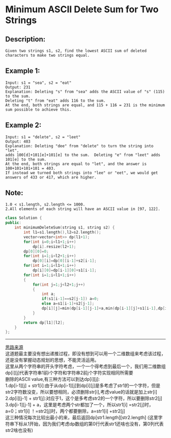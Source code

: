 Minimum ASCII Delete Sum for Two Strings
==============
Description:
---------------
```
Given two strings s1, s2, find the lowest ASCII sum of deleted characters to make two strings equal.
```
Example 1:
-----------------------
```
Input: s1 = "sea", s2 = "eat"
Output: 231
Explanation: Deleting "s" from "sea" adds the ASCII value of "s" (115) to the sum.
Deleting "t" from "eat" adds 116 to the sum.
At the end, both strings are equal, and 115 + 116 = 231 is the minimum sum possible to achieve this.
```
Example 2:
----------------------------
```
Input: s1 = "delete", s2 = "leet"
Output: 403
Explanation: Deleting "dee" from "delete" to turn the string into "let",
adds 100[d]+101[e]+101[e] to the sum.  Deleting "e" from "leet" adds 101[e] to the sum.
At the end, both strings are equal to "let", and the answer is 100+101+101+101 = 403.
If instead we turned both strings into "lee" or "eet", we would get answers of 433 or 417, which are higher.
```
Note:
------------
```
1.0 < s1.length, s2.length <= 1000.
2.All elements of each string will have an ASCII value in [97, 122].
```









```cpp
class Solution {
public:
    int minimumDeleteSum(string s1, string s2) {
        int l1=s1.length(),l2=s2.length();
        vector<vector<int>> dp(l1+1);
        for(int i=0;i<l1+1;i++)
            dp[i].resize(l2+1);
        dp[0][0]=0;
        for(int i=1;i<l2+1;i++)
            dp[0][i]=dp[0][i-1]+s2[i-1];
        for(int i=1;i<l1+1;i++)
            dp[i][0]=dp[i-1][0]+s1[i-1];
        for(int i=1;i<l1+1;i++)
        {
            for(int j=1;j<l2+1;j++)
            {
                int a;
                if(s1[i-1]==s2[j-1]) a=0;
                else a=s1[i-1]+s2[j-1];
                dp[i][j]=min(dp[i-1][j-1]+a,min(dp[i-1][j]+s1[i-1],dp[i][j-1]+s2[j-1]));
            }
        }
        return dp[l1][l2];
    }
};
```
************************************
[思路来源](https://www.cnblogs.com/stAr-1/p/7719289.html)<br>
这道题最主要没有想出递推过程，即没有想到可以用一个二维数组来考虑该过程，还是没有掌握动态规划的思想，不能灵活运用。<br>
这里从两个字符串的开头字符考虑，一个一个得考虑到最后一个，我们用二维数组dp[i][j]代表字符串1前i个字符和字符串2前j个字符实现相同所需要<br>
       删除的ASCII value,有三种方法可以到达dp[i][j]:<br>
       1.dp[i-1][j] + str1[i]:由于从dp[i-1][j]到dp[i][j]是多考虑了str1的一个字符，但是str2字符数没变，所以要想相同，必须删除str[i],考虑value的话就是加上str[i]<br>
       2.dp[i][j-1] + str1[j]:对应于1，这个是多考虑str2的一个字符，所以要删除str2[j]<br>
       3.dp[i-1][j-1] + a，这里是考虑两个str都加了一个，所以str1[i] =str2[j]时，a=0；str1[i] ！=str2[j]时，两个都要删除，a=str1[i] +str2[j]<br>
       这三种情况每次比较出最小的来，最后返回dp[str1.length][str2.length]    (这里字符串下标从1开始，因为我们考虑dp数组的第0行代表str1还啥也没有，第0列代表str2啥也没有)<br>
